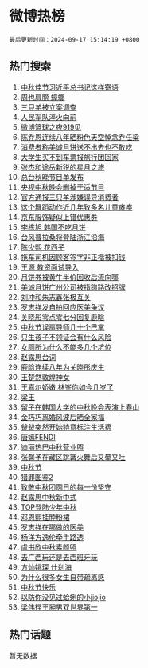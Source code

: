 # 微博热榜

`最后更新时间：2024-09-17 15:14:19 +0800`

## 热门搜索

1. [中秋佳节习近平总书记这样寄语](https://m.weibo.cn/search?containerid=100103type%3D1%26t%3D10%26q%3D%23%E4%B8%AD%E7%A7%8B%E4%BD%B3%E8%8A%82%E4%B9%A0%E8%BF%91%E5%B9%B3%E6%80%BB%E4%B9%A6%E8%AE%B0%E8%BF%99%E6%A0%B7%E5%AF%84%E8%AF%AD%23&stream_entry_id=51&isnewpage=1&extparam=seat%3D1%26c_type%3D51%26cate%3D10103%26q%3D%2523%25E4%25B8%25AD%25E7%25A7%258B%25E4%25BD%25B3%25E8%258A%2582%25E4%25B9%25A0%25E8%25BF%2591%25E5%25B9%25B3%25E6%2580%25BB%25E4%25B9%25A6%25E8%25AE%25B0%25E8%25BF%2599%25E6%25A0%25B7%25E5%25AF%2584%25E8%25AF%25AD%2523%26dgr%3D0%26pos%3D0%26filter_type%3Drealtimehot%26stream_entry_id%3D51%26display_time%3D1726557258%26pre_seqid%3D17265572586020123408052)
1. [周也肩膀 蟑螂](https://m.weibo.cn/search?containerid=100103type%3D1%26t%3D10%26q%3D%E5%91%A8%E4%B9%9F%E8%82%A9%E8%86%80+%E8%9F%91%E8%9E%82&stream_entry_id=31&isnewpage=1&extparam=seat%3D1%26c_type%3D31%26band_rank%3D1%26cate%3D5001%26dgr%3D0%26pos%3D0%26realpos%3D1%26stream_entry_id%3D31%26q%3D%25E5%2591%25A8%25E4%25B9%259F%25E8%2582%25A9%25E8%2586%2580%2520%25E8%259F%2591%25E8%259E%2582%26filter_type%3Drealtimehot%26flag%3D1%26lcate%3D5001%26display_time%3D1726557258%26pre_seqid%3D17265572586020123408052)
1. [三只羊被立案调查](https://m.weibo.cn/search?containerid=100103type%3D1%26t%3D10%26q%3D%23%E4%B8%89%E5%8F%AA%E7%BE%8A%E8%A2%AB%E7%AB%8B%E6%A1%88%E8%B0%83%E6%9F%A5%23&stream_entry_id=31&isnewpage=1&extparam=seat%3D1%26c_type%3D31%26band_rank%3D2%26cate%3D5001%26dgr%3D0%26pos%3D1%26realpos%3D2%26stream_entry_id%3D31%26q%3D%2523%25E4%25B8%2589%25E5%258F%25AA%25E7%25BE%258A%25E8%25A2%25AB%25E7%25AB%258B%25E6%25A1%2588%25E8%25B0%2583%25E6%259F%25A5%2523%26filter_type%3Drealtimehot%26flag%3D2%26lcate%3D5001%26display_time%3D1726557258%26pre_seqid%3D17265572586020123408052)
1. [人民军队淬火向前](https://m.weibo.cn/search?containerid=100103type%3D1%26t%3D10%26q%3D%23%E4%BA%BA%E6%B0%91%E5%86%9B%E9%98%9F%E6%B7%AC%E7%81%AB%E5%90%91%E5%89%8D%23&stream_entry_id=31&isnewpage=1&extparam=seat%3D1%26c_type%3D31%26band_rank%3D3%26cate%3D5001%26dgr%3D0%26pos%3D2%26realpos%3D3%26stream_entry_id%3D31%26q%3D%2523%25E4%25BA%25BA%25E6%25B0%2591%25E5%2586%259B%25E9%2598%259F%25E6%25B7%25AC%25E7%2581%25AB%25E5%2590%2591%25E5%2589%258D%2523%26filter_type%3Drealtimehot%26flag%3D0%26lcate%3D5001%26display_time%3D1726557258%26pre_seqid%3D17265572586020123408052)
1. [微博篮球之夜919见](https://m.weibo.cn/search?containerid=100103type%3D1%26t%3D10%26q%3D%23%E5%BE%AE%E5%8D%9A%E7%AF%AE%E7%90%83%E4%B9%8B%E5%A4%9C919%E8%A7%81%23&stream_entry_id=31&isnewpage=1&extparam=seat%3D1%26c_type%3D31%26band_rank%3D4%26cate%3D5001%26lcate%3D5001%26pos%3D3%26adid%3D255254%26stream_entry_id%3D31%26topic_ad%3D1%26is_ad_pos%3D1%26q%3D%2523%25E5%25BE%25AE%25E5%258D%259A%25E7%25AF%25AE%25E7%2590%2583%25E4%25B9%258B%25E5%25A4%259C919%25E8%25A7%2581%2523%26filter_type%3Drealtimehot%26dgr%3D0%26display_time%3D1726557258%26pre_seqid%3D17265572586020123408052)
1. [陈乔恩连续八年晒粉色天空悼念乔任梁](https://m.weibo.cn/search?containerid=100103type%3D1%26t%3D10%26q%3D%23%E9%99%88%E4%B9%94%E6%81%A9%E8%BF%9E%E7%BB%AD%E5%85%AB%E5%B9%B4%E6%99%92%E7%B2%89%E8%89%B2%E5%A4%A9%E7%A9%BA%E6%82%BC%E5%BF%B5%E4%B9%94%E4%BB%BB%E6%A2%81%23&stream_entry_id=31&isnewpage=1&extparam=seat%3D1%26c_type%3D31%26band_rank%3D4%26cate%3D5001%26dgr%3D0%26pos%3D4%26realpos%3D4%26stream_entry_id%3D31%26q%3D%2523%25E9%2599%2588%25E4%25B9%2594%25E6%2581%25A9%25E8%25BF%259E%25E7%25BB%25AD%25E5%2585%25AB%25E5%25B9%25B4%25E6%2599%2592%25E7%25B2%2589%25E8%2589%25B2%25E5%25A4%25A9%25E7%25A9%25BA%25E6%2582%25BC%25E5%25BF%25B5%25E4%25B9%2594%25E4%25BB%25BB%25E6%25A2%2581%2523%26filter_type%3Drealtimehot%26flag%3D1%26lcate%3D5001%26display_time%3D1726557258%26pre_seqid%3D17265572586020123408052)
1. [消费者称美诚月饼送不出去也不敢吃](https://m.weibo.cn/search?containerid=100103type%3D1%26t%3D10%26q%3D%23%E6%B6%88%E8%B4%B9%E8%80%85%E7%A7%B0%E7%BE%8E%E8%AF%9A%E6%9C%88%E9%A5%BC%E9%80%81%E4%B8%8D%E5%87%BA%E5%8E%BB%E4%B9%9F%E4%B8%8D%E6%95%A2%E5%90%83%23&stream_entry_id=31&isnewpage=1&extparam=seat%3D1%26c_type%3D31%26band_rank%3D5%26cate%3D5001%26dgr%3D0%26pos%3D5%26realpos%3D5%26stream_entry_id%3D31%26q%3D%2523%25E6%25B6%2588%25E8%25B4%25B9%25E8%2580%2585%25E7%25A7%25B0%25E7%25BE%258E%25E8%25AF%259A%25E6%259C%2588%25E9%25A5%25BC%25E9%2580%2581%25E4%25B8%258D%25E5%2587%25BA%25E5%258E%25BB%25E4%25B9%259F%25E4%25B8%258D%25E6%2595%25A2%25E5%2590%2583%2523%26filter_type%3Drealtimehot%26flag%3D0%26lcate%3D5001%26display_time%3D1726557258%26pre_seqid%3D17265572586020123408052)
1. [大学生买不到车票报旅行团回家](https://m.weibo.cn/search?containerid=100103type%3D1%26t%3D10%26q%3D%23%E5%A4%A7%E5%AD%A6%E7%94%9F%E4%B9%B0%E4%B8%8D%E5%88%B0%E8%BD%A6%E7%A5%A8%E6%8A%A5%E6%97%85%E8%A1%8C%E5%9B%A2%E5%9B%9E%E5%AE%B6%23&stream_entry_id=31&isnewpage=1&extparam=seat%3D1%26c_type%3D31%26band_rank%3D6%26cate%3D5001%26dgr%3D0%26pos%3D6%26realpos%3D6%26stream_entry_id%3D31%26q%3D%2523%25E5%25A4%25A7%25E5%25AD%25A6%25E7%2594%259F%25E4%25B9%25B0%25E4%25B8%258D%25E5%2588%25B0%25E8%25BD%25A6%25E7%25A5%25A8%25E6%258A%25A5%25E6%2597%2585%25E8%25A1%258C%25E5%259B%25A2%25E5%259B%259E%25E5%25AE%25B6%2523%26filter_type%3Drealtimehot%26flag%3D0%26lcate%3D5001%26display_time%3D1726557258%26pre_seqid%3D17265572586020123408052)
1. [张杰和途岳新锐的星月之旅](https://m.weibo.cn/search?containerid=100103type%3D1%26t%3D10%26q%3D%23%E5%BC%A0%E6%9D%B0%E5%92%8C%E9%80%94%E5%B2%B3%E6%96%B0%E9%94%90%E7%9A%84%E6%98%9F%E6%9C%88%E4%B9%8B%E6%97%85%23&stream_entry_id=31&isnewpage=1&extparam=seat%3D1%26c_type%3D31%26band_rank%3D7%26cate%3D5001%26lcate%3D5001%26pos%3D7%26adid%3D255391%26stream_entry_id%3D31%26topic_ad%3D1%26is_ad_pos%3D1%26q%3D%2523%25E5%25BC%25A0%25E6%259D%25B0%25E5%2592%258C%25E9%2580%2594%25E5%25B2%25B3%25E6%2596%25B0%25E9%2594%2590%25E7%259A%2584%25E6%2598%259F%25E6%259C%2588%25E4%25B9%258B%25E6%2597%2585%2523%26filter_type%3Drealtimehot%26dgr%3D0%26display_time%3D1726557258%26pre_seqid%3D17265572586020123408052)
1. [总台秋晚节目单发布](https://m.weibo.cn/search?containerid=100103type%3D1%26t%3D10%26q%3D%23%E6%80%BB%E5%8F%B0%E7%A7%8B%E6%99%9A%E8%8A%82%E7%9B%AE%E5%8D%95%E5%8F%91%E5%B8%83%23&stream_entry_id=31&isnewpage=1&extparam=seat%3D1%26c_type%3D31%26band_rank%3D7%26cate%3D5001%26dgr%3D0%26pos%3D8%26realpos%3D7%26stream_entry_id%3D31%26q%3D%2523%25E6%2580%25BB%25E5%258F%25B0%25E7%25A7%258B%25E6%2599%259A%25E8%258A%2582%25E7%259B%25AE%25E5%258D%2595%25E5%258F%2591%25E5%25B8%2583%2523%26filter_type%3Drealtimehot%26flag%3D0%26lcate%3D5001%26display_time%3D1726557258%26pre_seqid%3D17265572586020123408052)
1. [央视中秋晚会删掉于适节目](https://m.weibo.cn/search?containerid=100103type%3D1%26t%3D10%26q%3D%E5%A4%AE%E8%A7%86%E4%B8%AD%E7%A7%8B%E6%99%9A%E4%BC%9A%E5%88%A0%E6%8E%89%E4%BA%8E%E9%80%82%E8%8A%82%E7%9B%AE&stream_entry_id=31&isnewpage=1&extparam=seat%3D1%26c_type%3D31%26band_rank%3D8%26cate%3D5001%26dgr%3D0%26pos%3D9%26realpos%3D8%26stream_entry_id%3D31%26q%3D%25E5%25A4%25AE%25E8%25A7%2586%25E4%25B8%25AD%25E7%25A7%258B%25E6%2599%259A%25E4%25BC%259A%25E5%2588%25A0%25E6%258E%2589%25E4%25BA%258E%25E9%2580%2582%25E8%258A%2582%25E7%259B%25AE%26filter_type%3Drealtimehot%26flag%3D1%26lcate%3D5001%26display_time%3D1726557258%26pre_seqid%3D17265572586020123408052)
1. [官方通报三只羊涉嫌误导消费者](https://m.weibo.cn/search?containerid=100103type%3D1%26t%3D10%26q%3D%23%E5%AE%98%E6%96%B9%E9%80%9A%E6%8A%A5%E4%B8%89%E5%8F%AA%E7%BE%8A%E6%B6%89%E5%AB%8C%E8%AF%AF%E5%AF%BC%E6%B6%88%E8%B4%B9%E8%80%85%23&stream_entry_id=31&isnewpage=1&extparam=seat%3D1%26c_type%3D31%26band_rank%3D9%26cate%3D5001%26dgr%3D0%26pos%3D10%26realpos%3D9%26stream_entry_id%3D31%26q%3D%2523%25E5%25AE%2598%25E6%2596%25B9%25E9%2580%259A%25E6%258A%25A5%25E4%25B8%2589%25E5%258F%25AA%25E7%25BE%258A%25E6%25B6%2589%25E5%25AB%258C%25E8%25AF%25AF%25E5%25AF%25BC%25E6%25B6%2588%25E8%25B4%25B9%25E8%2580%2585%2523%26filter_type%3Drealtimehot%26flag%3D0%26lcate%3D5001%26display_time%3D1726557258%26pre_seqid%3D17265572586020123408052)
1. [这个舞蹈动作近几年致多名儿童瘫痪](https://m.weibo.cn/search?containerid=100103type%3D1%26t%3D10%26q%3D%23%E8%BF%99%E4%B8%AA%E8%88%9E%E8%B9%88%E5%8A%A8%E4%BD%9C%E8%BF%91%E5%87%A0%E5%B9%B4%E8%87%B4%E5%A4%9A%E5%90%8D%E5%84%BF%E7%AB%A5%E7%98%AB%E7%97%AA%23&stream_entry_id=31&isnewpage=1&extparam=seat%3D1%26c_type%3D31%26band_rank%3D10%26cate%3D5001%26dgr%3D0%26pos%3D11%26realpos%3D10%26stream_entry_id%3D31%26q%3D%2523%25E8%25BF%2599%25E4%25B8%25AA%25E8%2588%259E%25E8%25B9%2588%25E5%258A%25A8%25E4%25BD%259C%25E8%25BF%2591%25E5%2587%25A0%25E5%25B9%25B4%25E8%2587%25B4%25E5%25A4%259A%25E5%2590%258D%25E5%2584%25BF%25E7%25AB%25A5%25E7%2598%25AB%25E7%2597%25AA%2523%26filter_type%3Drealtimehot%26flag%3D0%26lcate%3D5001%26display_time%3D1726557258%26pre_seqid%3D17265572586020123408052)
1. [京东服饰疑似上错优惠券](https://m.weibo.cn/search?containerid=100103type%3D1%26t%3D10%26q%3D%23%E4%BA%AC%E4%B8%9C%E6%9C%8D%E9%A5%B0%E7%96%91%E4%BC%BC%E4%B8%8A%E9%94%99%E4%BC%98%E6%83%A0%E5%88%B8%23&stream_entry_id=31&isnewpage=1&extparam=seat%3D1%26c_type%3D31%26band_rank%3D11%26cate%3D5001%26dgr%3D0%26pos%3D12%26adid%3D255514%26stream_entry_id%3D31%26realpos%3D11%26filter_type%3Drealtimehot%26q%3D%2523%25E4%25BA%25AC%25E4%25B8%259C%25E6%259C%258D%25E9%25A5%25B0%25E7%2596%2591%25E4%25BC%25BC%25E4%25B8%258A%25E9%2594%2599%25E4%25BC%2598%25E6%2583%25A0%25E5%2588%25B8%2523%26flag%3D0%26lcate%3D5001%26display_time%3D1726557258%26pre_seqid%3D17265572586020123408052)
1. [李栋旭 韩国不吃月饼](https://m.weibo.cn/search?containerid=100103type%3D1%26t%3D10%26q%3D%E6%9D%8E%E6%A0%8B%E6%97%AD+%E9%9F%A9%E5%9B%BD%E4%B8%8D%E5%90%83%E6%9C%88%E9%A5%BC&stream_entry_id=31&isnewpage=1&extparam=seat%3D1%26c_type%3D31%26band_rank%3D12%26cate%3D5001%26dgr%3D0%26pos%3D13%26realpos%3D12%26stream_entry_id%3D31%26q%3D%25E6%259D%258E%25E6%25A0%258B%25E6%2597%25AD%2520%25E9%259F%25A9%25E5%259B%25BD%25E4%25B8%258D%25E5%2590%2583%25E6%259C%2588%25E9%25A5%25BC%26filter_type%3Drealtimehot%26flag%3D2%26lcate%3D5001%26display_time%3D1726557258%26pre_seqid%3D17265572586020123408052)
1. [台风普拉桑将登陆浙江沿海](https://m.weibo.cn/search?containerid=100103type%3D1%26t%3D10%26q%3D%23%E5%8F%B0%E9%A3%8E%E6%99%AE%E6%8B%89%E6%A1%91%E5%B0%86%E7%99%BB%E9%99%86%E6%B5%99%E6%B1%9F%E6%B2%BF%E6%B5%B7%23&stream_entry_id=31&isnewpage=1&extparam=seat%3D1%26c_type%3D31%26band_rank%3D13%26cate%3D5001%26dgr%3D0%26pos%3D14%26realpos%3D13%26stream_entry_id%3D31%26q%3D%2523%25E5%258F%25B0%25E9%25A3%258E%25E6%2599%25AE%25E6%258B%2589%25E6%25A1%2591%25E5%25B0%2586%25E7%2599%25BB%25E9%2599%2586%25E6%25B5%2599%25E6%25B1%259F%25E6%25B2%25BF%25E6%25B5%25B7%2523%26filter_type%3Drealtimehot%26flag%3D0%26lcate%3D5001%26display_time%3D1726557258%26pre_seqid%3D17265572586020123408052)
1. [陈少熙 花西子](https://m.weibo.cn/search?containerid=100103type%3D1%26t%3D10%26q%3D%E9%99%88%E5%B0%91%E7%86%99+%E8%8A%B1%E8%A5%BF%E5%AD%90&stream_entry_id=31&isnewpage=1&extparam=seat%3D1%26c_type%3D31%26band_rank%3D14%26cate%3D5001%26dgr%3D0%26pos%3D15%26realpos%3D14%26stream_entry_id%3D31%26q%3D%25E9%2599%2588%25E5%25B0%2591%25E7%2586%2599%2520%25E8%258A%25B1%25E8%25A5%25BF%25E5%25AD%2590%26filter_type%3Drealtimehot%26flag%3D1%26lcate%3D5001%26display_time%3D1726557258%26pre_seqid%3D17265572586020123408052)
1. [拖车司机因顾客签字非正楷被扣钱](https://m.weibo.cn/search?containerid=100103type%3D1%26t%3D10%26q%3D%23%E6%8B%96%E8%BD%A6%E5%8F%B8%E6%9C%BA%E5%9B%A0%E9%A1%BE%E5%AE%A2%E7%AD%BE%E5%AD%97%E9%9D%9E%E6%AD%A3%E6%A5%B7%E8%A2%AB%E6%89%A3%E9%92%B1%23&stream_entry_id=31&isnewpage=1&extparam=seat%3D1%26c_type%3D31%26band_rank%3D15%26cate%3D5001%26dgr%3D0%26pos%3D16%26realpos%3D15%26stream_entry_id%3D31%26q%3D%2523%25E6%258B%2596%25E8%25BD%25A6%25E5%258F%25B8%25E6%259C%25BA%25E5%259B%25A0%25E9%25A1%25BE%25E5%25AE%25A2%25E7%25AD%25BE%25E5%25AD%2597%25E9%259D%259E%25E6%25AD%25A3%25E6%25A5%25B7%25E8%25A2%25AB%25E6%2589%25A3%25E9%2592%25B1%2523%26filter_type%3Drealtimehot%26flag%3D1%26lcate%3D5001%26display_time%3D1726557258%26pre_seqid%3D17265572586020123408052)
1. [王源 教资面试导入](https://m.weibo.cn/search?containerid=100103type%3D1%26t%3D10%26q%3D%E7%8E%8B%E6%BA%90+%E6%95%99%E8%B5%84%E9%9D%A2%E8%AF%95%E5%AF%BC%E5%85%A5&stream_entry_id=31&isnewpage=1&extparam=seat%3D1%26c_type%3D31%26band_rank%3D16%26cate%3D5001%26dgr%3D0%26pos%3D17%26realpos%3D16%26stream_entry_id%3D31%26q%3D%25E7%258E%258B%25E6%25BA%2590%2520%25E6%2595%2599%25E8%25B5%2584%25E9%259D%25A2%25E8%25AF%2595%25E5%25AF%25BC%25E5%2585%25A5%26filter_type%3Drealtimehot%26flag%3D1%26lcate%3D5001%26display_time%3D1726557258%26pre_seqid%3D17265572586020123408052)
1. [月饼券被黄牛半价回收后流向哪](https://m.weibo.cn/search?containerid=100103type%3D1%26t%3D10%26q%3D%23%E6%9C%88%E9%A5%BC%E5%88%B8%E8%A2%AB%E9%BB%84%E7%89%9B%E5%8D%8A%E4%BB%B7%E5%9B%9E%E6%94%B6%E5%90%8E%E6%B5%81%E5%90%91%E5%93%AA%23&stream_entry_id=31&isnewpage=1&extparam=seat%3D1%26c_type%3D31%26band_rank%3D17%26cate%3D5001%26dgr%3D0%26pos%3D18%26realpos%3D17%26stream_entry_id%3D31%26q%3D%2523%25E6%259C%2588%25E9%25A5%25BC%25E5%2588%25B8%25E8%25A2%25AB%25E9%25BB%2584%25E7%2589%259B%25E5%258D%258A%25E4%25BB%25B7%25E5%259B%259E%25E6%2594%25B6%25E5%2590%258E%25E6%25B5%2581%25E5%2590%2591%25E5%2593%25AA%2523%26filter_type%3Drealtimehot%26flag%3D0%26lcate%3D5001%26display_time%3D1726557258%26pre_seqid%3D17265572586020123408052)
1. [美诚月饼广州公司被指跑路改招牌](https://m.weibo.cn/search?containerid=100103type%3D1%26t%3D10%26q%3D%23%E7%BE%8E%E8%AF%9A%E6%9C%88%E9%A5%BC%E5%B9%BF%E5%B7%9E%E5%85%AC%E5%8F%B8%E8%A2%AB%E6%8C%87%E8%B7%91%E8%B7%AF%E6%94%B9%E6%8B%9B%E7%89%8C%23&stream_entry_id=31&isnewpage=1&extparam=seat%3D1%26c_type%3D31%26band_rank%3D18%26cate%3D5001%26dgr%3D0%26pos%3D19%26realpos%3D18%26stream_entry_id%3D31%26q%3D%2523%25E7%25BE%258E%25E8%25AF%259A%25E6%259C%2588%25E9%25A5%25BC%25E5%25B9%25BF%25E5%25B7%259E%25E5%2585%25AC%25E5%258F%25B8%25E8%25A2%25AB%25E6%258C%2587%25E8%25B7%2591%25E8%25B7%25AF%25E6%2594%25B9%25E6%258B%259B%25E7%2589%258C%2523%26filter_type%3Drealtimehot%26flag%3D0%26lcate%3D5001%26display_time%3D1726557258%26pre_seqid%3D17265572586020123408052)
1. [刘冲和朱志鑫张极互关](https://m.weibo.cn/search?containerid=100103type%3D1%26t%3D10%26q%3D%E5%88%98%E5%86%B2%E5%92%8C%E6%9C%B1%E5%BF%97%E9%91%AB%E5%BC%A0%E6%9E%81%E4%BA%92%E5%85%B3&stream_entry_id=31&isnewpage=1&extparam=seat%3D1%26c_type%3D31%26band_rank%3D19%26cate%3D5001%26dgr%3D0%26pos%3D20%26realpos%3D19%26stream_entry_id%3D31%26q%3D%25E5%2588%2598%25E5%2586%25B2%25E5%2592%258C%25E6%259C%25B1%25E5%25BF%2597%25E9%2591%25AB%25E5%25BC%25A0%25E6%259E%2581%25E4%25BA%2592%25E5%2585%25B3%26filter_type%3Drealtimehot%26flag%3D1%26lcate%3D5001%26display_time%3D1726557258%26pre_seqid%3D17265572586020123408052)
1. [罗志祥发自拍回应医美争议](https://m.weibo.cn/search?containerid=100103type%3D1%26t%3D10%26q%3D%23%E7%BD%97%E5%BF%97%E7%A5%A5%E5%8F%91%E8%87%AA%E6%8B%8D%E5%9B%9E%E5%BA%94%E5%8C%BB%E7%BE%8E%E4%BA%89%E8%AE%AE%23&stream_entry_id=31&isnewpage=1&extparam=seat%3D1%26c_type%3D31%26band_rank%3D20%26cate%3D5001%26dgr%3D0%26pos%3D21%26realpos%3D20%26stream_entry_id%3D31%26q%3D%2523%25E7%25BD%2597%25E5%25BF%2597%25E7%25A5%25A5%25E5%258F%2591%25E8%2587%25AA%25E6%258B%258D%25E5%259B%259E%25E5%25BA%2594%25E5%258C%25BB%25E7%25BE%258E%25E4%25BA%2589%25E8%25AE%25AE%2523%26filter_type%3Drealtimehot%26flag%3D1%26lcate%3D5001%26display_time%3D1726557258%26pre_seqid%3D17265572586020123408052)
1. [关晓彤零点零七分回复鹿晗](https://m.weibo.cn/search?containerid=100103type%3D1%26t%3D10%26q%3D%23%E5%85%B3%E6%99%93%E5%BD%A4%E9%9B%B6%E7%82%B9%E9%9B%B6%E4%B8%83%E5%88%86%E5%9B%9E%E5%A4%8D%E9%B9%BF%E6%99%97%23&stream_entry_id=31&isnewpage=1&extparam=seat%3D1%26c_type%3D31%26band_rank%3D21%26cate%3D5001%26dgr%3D0%26pos%3D22%26realpos%3D21%26stream_entry_id%3D31%26q%3D%2523%25E5%2585%25B3%25E6%2599%2593%25E5%25BD%25A4%25E9%259B%25B6%25E7%2582%25B9%25E9%259B%25B6%25E4%25B8%2583%25E5%2588%2586%25E5%259B%259E%25E5%25A4%258D%25E9%25B9%25BF%25E6%2599%2597%2523%26filter_type%3Drealtimehot%26flag%3D2%26lcate%3D5001%26display_time%3D1726557258%26pre_seqid%3D17265572586020123408052)
1. [中秋节误扇导师几十个巴掌](https://m.weibo.cn/search?containerid=100103type%3D1%26t%3D10%26q%3D%23%E4%B8%AD%E7%A7%8B%E8%8A%82%E8%AF%AF%E6%89%87%E5%AF%BC%E5%B8%88%E5%87%A0%E5%8D%81%E4%B8%AA%E5%B7%B4%E6%8E%8C%23&stream_entry_id=31&isnewpage=1&extparam=seat%3D1%26c_type%3D31%26band_rank%3D22%26cate%3D5001%26dgr%3D0%26pos%3D23%26realpos%3D22%26stream_entry_id%3D31%26q%3D%2523%25E4%25B8%25AD%25E7%25A7%258B%25E8%258A%2582%25E8%25AF%25AF%25E6%2589%2587%25E5%25AF%25BC%25E5%25B8%2588%25E5%2587%25A0%25E5%258D%2581%25E4%25B8%25AA%25E5%25B7%25B4%25E6%258E%258C%2523%26filter_type%3Drealtimehot%26flag%3D1%26lcate%3D5001%26display_time%3D1726557258%26pre_seqid%3D17265572586020123408052)
1. [只生孩子不领证会有什么风险](https://m.weibo.cn/search?containerid=100103type%3D1%26t%3D10%26q%3D%E5%8F%AA%E7%94%9F%E5%AD%A9%E5%AD%90%E4%B8%8D%E9%A2%86%E8%AF%81%E4%BC%9A%E6%9C%89%E4%BB%80%E4%B9%88%E9%A3%8E%E9%99%A9&stream_entry_id=31&isnewpage=1&extparam=seat%3D1%26c_type%3D31%26band_rank%3D23%26cate%3D5001%26dgr%3D0%26pos%3D24%26realpos%3D23%26stream_entry_id%3D31%26q%3D%25E5%258F%25AA%25E7%2594%259F%25E5%25AD%25A9%25E5%25AD%2590%25E4%25B8%258D%25E9%25A2%2586%25E8%25AF%2581%25E4%25BC%259A%25E6%259C%2589%25E4%25BB%2580%25E4%25B9%2588%25E9%25A3%258E%25E9%2599%25A9%26filter_type%3Drealtimehot%26flag%3D2%26lcate%3D5001%26display_time%3D1726557258%26pre_seqid%3D17265572586020123408052)
1. [女厕所为什么不能多几个坑位](https://m.weibo.cn/search?containerid=100103type%3D1%26t%3D10%26q%3D%23%E5%A5%B3%E5%8E%95%E6%89%80%E4%B8%BA%E4%BB%80%E4%B9%88%E4%B8%8D%E8%83%BD%E5%A4%9A%E5%87%A0%E4%B8%AA%E5%9D%91%E4%BD%8D%23&stream_entry_id=31&isnewpage=1&extparam=seat%3D1%26c_type%3D31%26band_rank%3D24%26cate%3D5001%26dgr%3D0%26pos%3D25%26realpos%3D24%26stream_entry_id%3D31%26q%3D%2523%25E5%25A5%25B3%25E5%258E%2595%25E6%2589%2580%25E4%25B8%25BA%25E4%25BB%2580%25E4%25B9%2588%25E4%25B8%258D%25E8%2583%25BD%25E5%25A4%259A%25E5%2587%25A0%25E4%25B8%25AA%25E5%259D%2591%25E4%25BD%258D%2523%26filter_type%3Drealtimehot%26flag%3D1%26lcate%3D5001%26display_time%3D1726557258%26pre_seqid%3D17265572586020123408052)
1. [赵露思台词](https://m.weibo.cn/search?containerid=100103type%3D1%26t%3D10%26q%3D%E8%B5%B5%E9%9C%B2%E6%80%9D%E5%8F%B0%E8%AF%8D&stream_entry_id=31&isnewpage=1&extparam=seat%3D1%26c_type%3D31%26band_rank%3D25%26cate%3D5001%26dgr%3D0%26pos%3D26%26realpos%3D25%26stream_entry_id%3D31%26q%3D%25E8%25B5%25B5%25E9%259C%25B2%25E6%2580%259D%25E5%258F%25B0%25E8%25AF%258D%26filter_type%3Drealtimehot%26flag%3D0%26lcate%3D5001%26display_time%3D1726557258%26pre_seqid%3D17265572586020123408052)
1. [鹿晗连续八年为关晓彤庆生](https://m.weibo.cn/search?containerid=100103type%3D1%26t%3D10%26q%3D%23%E9%B9%BF%E6%99%97%E8%BF%9E%E7%BB%AD%E5%85%AB%E5%B9%B4%E4%B8%BA%E5%85%B3%E6%99%93%E5%BD%A4%E5%BA%86%E7%94%9F%23&stream_entry_id=31&isnewpage=1&extparam=seat%3D1%26c_type%3D31%26band_rank%3D26%26cate%3D5001%26dgr%3D0%26pos%3D27%26realpos%3D26%26stream_entry_id%3D31%26q%3D%2523%25E9%25B9%25BF%25E6%2599%2597%25E8%25BF%259E%25E7%25BB%25AD%25E5%2585%25AB%25E5%25B9%25B4%25E4%25B8%25BA%25E5%2585%25B3%25E6%2599%2593%25E5%25BD%25A4%25E5%25BA%2586%25E7%2594%259F%2523%26filter_type%3Drealtimehot%26flag%3D0%26lcate%3D5001%26display_time%3D1726557258%26pre_seqid%3D17265572586020123408052)
1. [王楚然敦煌神女](https://m.weibo.cn/search?containerid=100103type%3D1%26t%3D10%26q%3D%23%E7%8E%8B%E6%A5%9A%E7%84%B6%E6%95%A6%E7%85%8C%E7%A5%9E%E5%A5%B3%23&stream_entry_id=31&isnewpage=1&extparam=seat%3D1%26c_type%3D31%26band_rank%3D27%26cate%3D5001%26dgr%3D0%26pos%3D28%26realpos%3D27%26stream_entry_id%3D31%26q%3D%2523%25E7%258E%258B%25E6%25A5%259A%25E7%2584%25B6%25E6%2595%25A6%25E7%2585%258C%25E7%25A5%259E%25E5%25A5%25B3%2523%26filter_type%3Drealtimehot%26flag%3D1%26lcate%3D5001%26display_time%3D1726557258%26pre_seqid%3D17265572586020123408052)
1. [王嘉尔娇嫩 林峯你如今几岁了](https://m.weibo.cn/search?containerid=100103type%3D1%26t%3D10%26q%3D%E7%8E%8B%E5%98%89%E5%B0%94%E5%A8%87%E5%AB%A9+%E6%9E%97%E5%B3%AF%E4%BD%A0%E5%A6%82%E4%BB%8A%E5%87%A0%E5%B2%81%E4%BA%86&stream_entry_id=31&isnewpage=1&extparam=seat%3D1%26c_type%3D31%26band_rank%3D28%26cate%3D5001%26dgr%3D0%26pos%3D29%26realpos%3D28%26stream_entry_id%3D31%26q%3D%25E7%258E%258B%25E5%2598%2589%25E5%25B0%2594%25E5%25A8%2587%25E5%25AB%25A9%2520%25E6%259E%2597%25E5%25B3%25AF%25E4%25BD%25A0%25E5%25A6%2582%25E4%25BB%258A%25E5%2587%25A0%25E5%25B2%2581%25E4%25BA%2586%26filter_type%3Drealtimehot%26flag%3D1%26lcate%3D5001%26display_time%3D1726557258%26pre_seqid%3D17265572586020123408052)
1. [梁王](https://m.weibo.cn/search?containerid=100103type%3D1%26t%3D10%26q%3D%E6%A2%81%E7%8E%8B&stream_entry_id=31&isnewpage=1&extparam=seat%3D1%26c_type%3D31%26band_rank%3D29%26cate%3D5001%26dgr%3D0%26pos%3D30%26realpos%3D29%26stream_entry_id%3D31%26q%3D%25E6%25A2%2581%25E7%258E%258B%26filter_type%3Drealtimehot%26flag%3D1%26lcate%3D5001%26display_time%3D1726557258%26pre_seqid%3D17265572586020123408052)
1. [留子在韩国大学的中秋晚会表演上春山](https://m.weibo.cn/search?containerid=100103type%3D1%26t%3D10%26q%3D%E7%95%99%E5%AD%90%E5%9C%A8%E9%9F%A9%E5%9B%BD%E5%A4%A7%E5%AD%A6%E7%9A%84%E4%B8%AD%E7%A7%8B%E6%99%9A%E4%BC%9A%E8%A1%A8%E6%BC%94%E4%B8%8A%E6%98%A5%E5%B1%B1&stream_entry_id=31&isnewpage=1&extparam=seat%3D1%26c_type%3D31%26band_rank%3D30%26cate%3D5001%26dgr%3D0%26pos%3D31%26realpos%3D30%26stream_entry_id%3D31%26q%3D%25E7%2595%2599%25E5%25AD%2590%25E5%259C%25A8%25E9%259F%25A9%25E5%259B%25BD%25E5%25A4%25A7%25E5%25AD%25A6%25E7%259A%2584%25E4%25B8%25AD%25E7%25A7%258B%25E6%2599%259A%25E4%25BC%259A%25E8%25A1%25A8%25E6%25BC%2594%25E4%25B8%258A%25E6%2598%25A5%25E5%25B1%25B1%26filter_type%3Drealtimehot%26flag%3D1%26lcate%3D5001%26display_time%3D1726557258%26pre_seqid%3D17265572586020123408052)
1. [金巧巧离婚风波后晒全家福](https://m.weibo.cn/search?containerid=100103type%3D1%26t%3D10%26q%3D%23%E9%87%91%E5%B7%A7%E5%B7%A7%E7%A6%BB%E5%A9%9A%E9%A3%8E%E6%B3%A2%E5%90%8E%E6%99%92%E5%85%A8%E5%AE%B6%E7%A6%8F%23&stream_entry_id=31&isnewpage=1&extparam=seat%3D1%26c_type%3D31%26band_rank%3D31%26cate%3D5001%26dgr%3D0%26pos%3D32%26realpos%3D31%26stream_entry_id%3D31%26q%3D%2523%25E9%2587%2591%25E5%25B7%25A7%25E5%25B7%25A7%25E7%25A6%25BB%25E5%25A9%259A%25E9%25A3%258E%25E6%25B3%25A2%25E5%2590%258E%25E6%2599%2592%25E5%2585%25A8%25E5%25AE%25B6%25E7%25A6%258F%2523%26filter_type%3Drealtimehot%26flag%3D0%26lcate%3D5001%26display_time%3D1726557258%26pre_seqid%3D17265572586020123408052)
1. [爸爸突然开始特意标注生活费](https://m.weibo.cn/search?containerid=100103type%3D1%26t%3D10%26q%3D%23%E7%88%B8%E7%88%B8%E7%AA%81%E7%84%B6%E5%BC%80%E5%A7%8B%E7%89%B9%E6%84%8F%E6%A0%87%E6%B3%A8%E7%94%9F%E6%B4%BB%E8%B4%B9%23&stream_entry_id=31&isnewpage=1&extparam=seat%3D1%26c_type%3D31%26band_rank%3D32%26cate%3D5001%26dgr%3D0%26pos%3D33%26realpos%3D32%26stream_entry_id%3D31%26q%3D%2523%25E7%2588%25B8%25E7%2588%25B8%25E7%25AA%2581%25E7%2584%25B6%25E5%25BC%2580%25E5%25A7%258B%25E7%2589%25B9%25E6%2584%258F%25E6%25A0%2587%25E6%25B3%25A8%25E7%2594%259F%25E6%25B4%25BB%25E8%25B4%25B9%2523%26filter_type%3Drealtimehot%26flag%3D0%26lcate%3D5001%26display_time%3D1726557258%26pre_seqid%3D17265572586020123408052)
1. [唐嫣FENDI](https://m.weibo.cn/search?containerid=100103type%3D1%26t%3D10%26q%3D%E5%94%90%E5%AB%A3FENDI&stream_entry_id=31&isnewpage=1&extparam=seat%3D1%26c_type%3D31%26band_rank%3D33%26cate%3D5001%26dgr%3D0%26pos%3D34%26realpos%3D33%26stream_entry_id%3D31%26q%3D%25E5%2594%2590%25E5%25AB%25A3FENDI%26filter_type%3Drealtimehot%26flag%3D0%26lcate%3D5001%26display_time%3D1726557258%26pre_seqid%3D17265572586020123408052)
1. [迪丽热巴中秋营业照](https://m.weibo.cn/search?containerid=100103type%3D1%26t%3D10%26q%3D%23%E8%BF%AA%E4%B8%BD%E7%83%AD%E5%B7%B4%E4%B8%AD%E7%A7%8B%E8%90%A5%E4%B8%9A%E7%85%A7%23&stream_entry_id=31&isnewpage=1&extparam=seat%3D1%26c_type%3D31%26band_rank%3D34%26cate%3D5001%26dgr%3D0%26pos%3D35%26realpos%3D34%26stream_entry_id%3D31%26q%3D%2523%25E8%25BF%25AA%25E4%25B8%25BD%25E7%2583%25AD%25E5%25B7%25B4%25E4%25B8%25AD%25E7%25A7%258B%25E8%2590%25A5%25E4%25B8%259A%25E7%2585%25A7%2523%26filter_type%3Drealtimehot%26flag%3D1%26lcate%3D5001%26display_time%3D1726557258%26pre_seqid%3D17265572586020123408052)
1. [张馨予在藏区跳篝火舞后又晕又吐](https://m.weibo.cn/search?containerid=100103type%3D1%26t%3D10%26q%3D%23%E5%BC%A0%E9%A6%A8%E4%BA%88%E5%9C%A8%E8%97%8F%E5%8C%BA%E8%B7%B3%E7%AF%9D%E7%81%AB%E8%88%9E%E5%90%8E%E5%8F%88%E6%99%95%E5%8F%88%E5%90%90%23&stream_entry_id=31&isnewpage=1&extparam=seat%3D1%26c_type%3D31%26band_rank%3D35%26cate%3D5001%26dgr%3D0%26pos%3D36%26realpos%3D35%26stream_entry_id%3D31%26q%3D%2523%25E5%25BC%25A0%25E9%25A6%25A8%25E4%25BA%2588%25E5%259C%25A8%25E8%2597%258F%25E5%258C%25BA%25E8%25B7%25B3%25E7%25AF%259D%25E7%2581%25AB%25E8%2588%259E%25E5%2590%258E%25E5%258F%2588%25E6%2599%2595%25E5%258F%2588%25E5%2590%2590%2523%26filter_type%3Drealtimehot%26flag%3D0%26lcate%3D5001%26display_time%3D1726557258%26pre_seqid%3D17265572586020123408052)
1. [中秋节](https://m.weibo.cn/search?containerid=100103type%3D1%26t%3D10%26q%3D%E4%B8%AD%E7%A7%8B%E8%8A%82&stream_entry_id=31&isnewpage=1&extparam=seat%3D1%26c_type%3D31%26band_rank%3D36%26cate%3D5001%26dgr%3D0%26pos%3D37%26realpos%3D36%26stream_entry_id%3D31%26q%3D%25E4%25B8%25AD%25E7%25A7%258B%25E8%258A%2582%26filter_type%3Drealtimehot%26flag%3D0%26lcate%3D5001%26display_time%3D1726557258%26pre_seqid%3D17265572586020123408052)
1. [猎罪图鉴2](https://m.weibo.cn/search?containerid=100103type%3D1%26t%3D10%26q%3D%23%E7%8C%8E%E7%BD%AA%E5%9B%BE%E9%89%B42%23&stream_entry_id=31&isnewpage=1&extparam=seat%3D1%26c_type%3D31%26band_rank%3D37%26cate%3D5001%26dgr%3D0%26pos%3D38%26realpos%3D37%26stream_entry_id%3D31%26q%3D%2523%25E7%258C%258E%25E7%25BD%25AA%25E5%259B%25BE%25E9%2589%25B42%2523%26filter_type%3Drealtimehot%26flag%3D0%26lcate%3D5001%26display_time%3D1726557258%26pre_seqid%3D17265572586020123408052)
1. [致敬中秋团圆日的每一份坚守](https://m.weibo.cn/search?containerid=100103type%3D1%26t%3D10%26q%3D%23%E8%87%B4%E6%95%AC%E4%B8%AD%E7%A7%8B%E5%9B%A2%E5%9C%86%E6%97%A5%E7%9A%84%E6%AF%8F%E4%B8%80%E4%BB%BD%E5%9D%9A%E5%AE%88%23&stream_entry_id=31&isnewpage=1&extparam=seat%3D1%26c_type%3D31%26band_rank%3D38%26cate%3D5001%26dgr%3D0%26pos%3D39%26realpos%3D38%26stream_entry_id%3D31%26q%3D%2523%25E8%2587%25B4%25E6%2595%25AC%25E4%25B8%25AD%25E7%25A7%258B%25E5%259B%25A2%25E5%259C%2586%25E6%2597%25A5%25E7%259A%2584%25E6%25AF%258F%25E4%25B8%2580%25E4%25BB%25BD%25E5%259D%259A%25E5%25AE%2588%2523%26filter_type%3Drealtimehot%26flag%3D1%26lcate%3D5001%26display_time%3D1726557258%26pre_seqid%3D17265572586020123408052)
1. [赵露思中秋新中式](https://m.weibo.cn/search?containerid=100103type%3D1%26t%3D10%26q%3D%23%E8%B5%B5%E9%9C%B2%E6%80%9D%E4%B8%AD%E7%A7%8B%E6%96%B0%E4%B8%AD%E5%BC%8F%23&stream_entry_id=31&isnewpage=1&extparam=seat%3D1%26c_type%3D31%26band_rank%3D39%26cate%3D5001%26dgr%3D0%26pos%3D40%26realpos%3D39%26stream_entry_id%3D31%26q%3D%2523%25E8%25B5%25B5%25E9%259C%25B2%25E6%2580%259D%25E4%25B8%25AD%25E7%25A7%258B%25E6%2596%25B0%25E4%25B8%25AD%25E5%25BC%258F%2523%26filter_type%3Drealtimehot%26flag%3D1%26lcate%3D5001%26display_time%3D1726557258%26pre_seqid%3D17265572586020123408052)
1. [TOP登陆少年中秋](https://m.weibo.cn/search?containerid=100103type%3D1%26t%3D10%26q%3DTOP%E7%99%BB%E9%99%86%E5%B0%91%E5%B9%B4%E4%B8%AD%E7%A7%8B&stream_entry_id=31&isnewpage=1&extparam=seat%3D1%26c_type%3D31%26band_rank%3D40%26cate%3D5001%26dgr%3D0%26pos%3D41%26realpos%3D40%26stream_entry_id%3D31%26q%3DTOP%25E7%2599%25BB%25E9%2599%2586%25E5%25B0%2591%25E5%25B9%25B4%25E4%25B8%25AD%25E7%25A7%258B%26filter_type%3Drealtimehot%26flag%3D1%26lcate%3D5001%26display_time%3D1726557258%26pre_seqid%3D17265572586020123408052)
1. [邓恩熙挂脖粉裙](https://m.weibo.cn/search?containerid=100103type%3D1%26t%3D10%26q%3D%23%E9%82%93%E6%81%A9%E7%86%99%E6%8C%82%E8%84%96%E7%B2%89%E8%A3%99%23&stream_entry_id=31&isnewpage=1&extparam=seat%3D1%26c_type%3D31%26band_rank%3D41%26cate%3D5001%26dgr%3D0%26pos%3D42%26realpos%3D41%26stream_entry_id%3D31%26q%3D%2523%25E9%2582%2593%25E6%2581%25A9%25E7%2586%2599%25E6%258C%2582%25E8%2584%2596%25E7%25B2%2589%25E8%25A3%2599%2523%26filter_type%3Drealtimehot%26flag%3D1%26lcate%3D5001%26display_time%3D1726557258%26pre_seqid%3D17265572586020123408052)
1. [罗志祥在哪做的医美](https://m.weibo.cn/search?containerid=100103type%3D1%26t%3D10%26q%3D%E7%BD%97%E5%BF%97%E7%A5%A5%E5%9C%A8%E5%93%AA%E5%81%9A%E7%9A%84%E5%8C%BB%E7%BE%8E&stream_entry_id=31&isnewpage=1&extparam=seat%3D1%26c_type%3D31%26band_rank%3D42%26cate%3D5001%26dgr%3D0%26pos%3D43%26realpos%3D42%26stream_entry_id%3D31%26q%3D%25E7%25BD%2597%25E5%25BF%2597%25E7%25A5%25A5%25E5%259C%25A8%25E5%2593%25AA%25E5%2581%259A%25E7%259A%2584%25E5%258C%25BB%25E7%25BE%258E%26filter_type%3Drealtimehot%26flag%3D0%26lcate%3D5001%26display_time%3D1726557258%26pre_seqid%3D17265572586020123408052)
1. [杨洋方逸伦牵手路透](https://m.weibo.cn/search?containerid=100103type%3D1%26t%3D10%26q%3D%23%E6%9D%A8%E6%B4%8B%E6%96%B9%E9%80%B8%E4%BC%A6%E7%89%B5%E6%89%8B%E8%B7%AF%E9%80%8F%23&stream_entry_id=31&isnewpage=1&extparam=seat%3D1%26c_type%3D31%26band_rank%3D43%26cate%3D5001%26dgr%3D0%26pos%3D44%26realpos%3D43%26stream_entry_id%3D31%26q%3D%2523%25E6%259D%25A8%25E6%25B4%258B%25E6%2596%25B9%25E9%2580%25B8%25E4%25BC%25A6%25E7%2589%25B5%25E6%2589%258B%25E8%25B7%25AF%25E9%2580%258F%2523%26filter_type%3Drealtimehot%26flag%3D1%26lcate%3D5001%26display_time%3D1726557258%26pre_seqid%3D17265572586020123408052)
1. [虞书欣中秋素颜照](https://m.weibo.cn/search?containerid=100103type%3D1%26t%3D10%26q%3D%23%E8%99%9E%E4%B9%A6%E6%AC%A3%E4%B8%AD%E7%A7%8B%E7%B4%A0%E9%A2%9C%E7%85%A7%23&stream_entry_id=31&isnewpage=1&extparam=seat%3D1%26c_type%3D31%26band_rank%3D44%26cate%3D5001%26dgr%3D0%26pos%3D45%26realpos%3D44%26stream_entry_id%3D31%26q%3D%2523%25E8%2599%259E%25E4%25B9%25A6%25E6%25AC%25A3%25E4%25B8%25AD%25E7%25A7%258B%25E7%25B4%25A0%25E9%25A2%259C%25E7%2585%25A7%2523%26filter_type%3Drealtimehot%26flag%3D0%26lcate%3D5001%26display_time%3D1726557258%26pre_seqid%3D17265572586020123408052)
1. [去广西玩还是去西班牙玩](https://m.weibo.cn/search?containerid=100103type%3D1%26t%3D10%26q%3D%E5%8E%BB%E5%B9%BF%E8%A5%BF%E7%8E%A9%E8%BF%98%E6%98%AF%E5%8E%BB%E8%A5%BF%E7%8F%AD%E7%89%99%E7%8E%A9&stream_entry_id=31&isnewpage=1&extparam=seat%3D1%26c_type%3D31%26band_rank%3D45%26cate%3D5001%26dgr%3D0%26pos%3D46%26realpos%3D45%26stream_entry_id%3D31%26q%3D%25E5%258E%25BB%25E5%25B9%25BF%25E8%25A5%25BF%25E7%258E%25A9%25E8%25BF%2598%25E6%2598%25AF%25E5%258E%25BB%25E8%25A5%25BF%25E7%258F%25AD%25E7%2589%2599%25E7%258E%25A9%26filter_type%3Drealtimehot%26flag%3D1%26lcate%3D5001%26display_time%3D1726557258%26pre_seqid%3D17265572586020123408052)
1. [方灿姚琛 什刹海](https://m.weibo.cn/search?containerid=100103type%3D1%26t%3D10%26q%3D%E6%96%B9%E7%81%BF%E5%A7%9A%E7%90%9B+%E4%BB%80%E5%88%B9%E6%B5%B7&stream_entry_id=31&isnewpage=1&extparam=seat%3D1%26c_type%3D31%26band_rank%3D46%26cate%3D5001%26dgr%3D0%26pos%3D47%26realpos%3D46%26stream_entry_id%3D31%26q%3D%25E6%2596%25B9%25E7%2581%25BF%25E5%25A7%259A%25E7%2590%259B%2520%25E4%25BB%2580%25E5%2588%25B9%25E6%25B5%25B7%26filter_type%3Drealtimehot%26flag%3D0%26lcate%3D5001%26display_time%3D1726557258%26pre_seqid%3D17265572586020123408052)
1. [为什么很多女生自带疏离感](https://m.weibo.cn/search?containerid=100103type%3D1%26t%3D10%26q%3D%23%E4%B8%BA%E4%BB%80%E4%B9%88%E5%BE%88%E5%A4%9A%E5%A5%B3%E7%94%9F%E8%87%AA%E5%B8%A6%E7%96%8F%E7%A6%BB%E6%84%9F%23&stream_entry_id=31&isnewpage=1&extparam=seat%3D1%26c_type%3D31%26band_rank%3D47%26cate%3D5001%26dgr%3D0%26pos%3D48%26realpos%3D47%26stream_entry_id%3D31%26q%3D%2523%25E4%25B8%25BA%25E4%25BB%2580%25E4%25B9%2588%25E5%25BE%2588%25E5%25A4%259A%25E5%25A5%25B3%25E7%2594%259F%25E8%2587%25AA%25E5%25B8%25A6%25E7%2596%258F%25E7%25A6%25BB%25E6%2584%259F%2523%26filter_type%3Drealtimehot%26flag%3D0%26lcate%3D5001%26display_time%3D1726557258%26pre_seqid%3D17265572586020123408052)
1. [中秋节快乐](https://m.weibo.cn/search?containerid=100103type%3D1%26t%3D10%26q%3D%23%E4%B8%AD%E7%A7%8B%E8%8A%82%E5%BF%AB%E4%B9%90%23&stream_entry_id=31&isnewpage=1&extparam=seat%3D1%26c_type%3D31%26band_rank%3D48%26cate%3D5001%26dgr%3D0%26pos%3D49%26realpos%3D48%26stream_entry_id%3D31%26q%3D%2523%25E4%25B8%25AD%25E7%25A7%258B%25E8%258A%2582%25E5%25BF%25AB%25E4%25B9%2590%2523%26filter_type%3Drealtimehot%26flag%3D0%26lcate%3D5001%26display_time%3D1726557258%26pre_seqid%3D17265572586020123408052)
1. [以防你没见过蛤蜊的小jiojio](https://m.weibo.cn/search?containerid=100103type%3D1%26t%3D10%26q%3D%E4%BB%A5%E9%98%B2%E4%BD%A0%E6%B2%A1%E8%A7%81%E8%BF%87%E8%9B%A4%E8%9C%8A%E7%9A%84%E5%B0%8Fjiojio&stream_entry_id=31&isnewpage=1&extparam=seat%3D1%26c_type%3D31%26band_rank%3D49%26cate%3D5001%26dgr%3D0%26pos%3D50%26realpos%3D49%26stream_entry_id%3D31%26q%3D%25E4%25BB%25A5%25E9%2598%25B2%25E4%25BD%25A0%25E6%25B2%25A1%25E8%25A7%2581%25E8%25BF%2587%25E8%259B%25A4%25E8%259C%258A%25E7%259A%2584%25E5%25B0%258Fjiojio%26filter_type%3Drealtimehot%26flag%3D1%26lcate%3D5001%26display_time%3D1726557258%26pre_seqid%3D17265572586020123408052)
1. [梁伟铿王昶男双世界第一](https://m.weibo.cn/search?containerid=100103type%3D1%26t%3D10%26q%3D%23%E6%A2%81%E4%BC%9F%E9%93%BF%E7%8E%8B%E6%98%B6%E7%94%B7%E5%8F%8C%E4%B8%96%E7%95%8C%E7%AC%AC%E4%B8%80%23&stream_entry_id=31&isnewpage=1&extparam=seat%3D1%26c_type%3D31%26band_rank%3D50%26cate%3D5001%26dgr%3D0%26pos%3D51%26realpos%3D50%26stream_entry_id%3D31%26q%3D%2523%25E6%25A2%2581%25E4%25BC%259F%25E9%2593%25BF%25E7%258E%258B%25E6%2598%25B6%25E7%2594%25B7%25E5%258F%258C%25E4%25B8%2596%25E7%2595%258C%25E7%25AC%25AC%25E4%25B8%2580%2523%26filter_type%3Drealtimehot%26flag%3D0%26lcate%3D5001%26display_time%3D1726557258%26pre_seqid%3D17265572586020123408052)

## 热门话题

暂无数据
